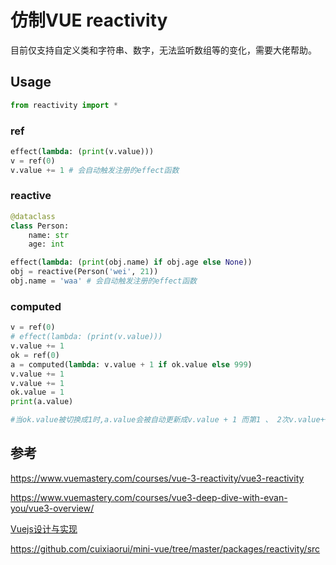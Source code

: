 # 仿制VUE reactivity
目前仅支持自定义类和字符串、数字，无法监听数组等的变化，需要大佬帮助。

## Usage 
```python
from reactivity import *
```
### ref

```python
effect(lambda: (print(v.value)))
v = ref(0)
v.value += 1 # 会自动触发注册的effect函数 
```

### reactive
```python
@dataclass
class Person:
    name: str
    age: int

effect(lambda: (print(obj.name) if obj.age else None))
obj = reactive(Person('wei', 21))
obj.name = 'waa' # 会自动触发注册的effect函数 
```

### computed
```python
v = ref(0)
# effect(lambda: (print(v.value)))
v.value += 1
ok = ref(0)
a = computed(lambda: v.value + 1 if ok.value else 999)
v.value += 1
v.value += 1
ok.value = 1
print(a.value)

#当ok.value被切换成1时,a.value会被自动更新成v.value + 1 而第1 、 2次v.value++都不会改变a.value的值。
```

## 参考

https://www.vuemastery.com/courses/vue-3-reactivity/vue3-reactivity

https://www.vuemastery.com/courses/vue3-deep-dive-with-evan-you/vue3-overview/

[Vuejs设计与实现](https://www.ituring.com.cn/book/2953)

https://github.com/cuixiaorui/mini-vue/tree/master/packages/reactivity/src
